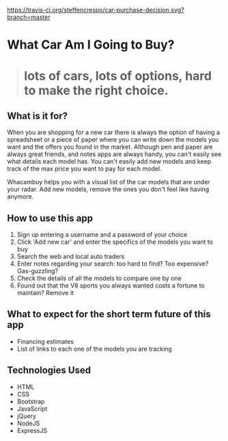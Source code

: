 https://travis-ci.org/steffencrespo/car-purchase-decision.svg?branch=master

What Car Am I Going to Buy?
===========================
> # lots of cars, lots of options, hard to make the right choice. 

What is it for?
---------------
When you are shopping for a new car there is always the option of having a spreadsheet or a piece of paper where you can write down the models you want and the offers you found in the market. Although pen and paper are always great friends, and notes apps are always handy, you can't easily see what details each model has. You can't easily add new models and keep track of the max price you want to pay for each model.

Whacambuy helps you with a visual list of the car models that are under your radar. Add new models, remove the ones you don't feel like having anymore.

How to use this app
-------------------
1. Sign up entering a username and a password of your choice
2. Click 'Add new car' and enter the specifics of the models you want to buy
3. Search the web and local auto traders
4. Enter notes regarding your search: too hard to find? Too expensive? Gas-guzzling?
5. Check the details of all the models to compare one by one
6. Found out that the V8 sports you always wanted costs a fortune to maintain? Remove it

What to expect for the short term future of this app
----------------------------------------------------
* Financing estimates
* List of links to each one of the models you are tracking

Technologies Used
-----------------
* HTML
* CSS
* Bootstrap
* JavaScript
* jQuery
* NodeJS
* ExpressJS